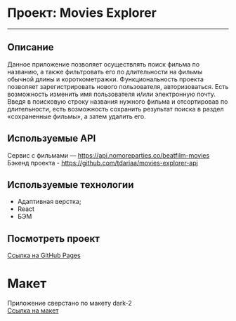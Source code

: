 # Проект: Movies Explorer
------
## Описание
Данное приложение позволяет осуществлять поиск фильма по названию, а также фильтровать его по длительности на фильмы обычной длины и короткометражки.
Функциональность проекта позволяет зарегистрировать нового пользователя, авторизоваться. Есть возможность изменить имя пользователя и/или электронную почту. Введя в поисковую строку названия нужного фильма и отсортировав по длительности, есть возможность сохранить результат поиска в раздел «сохраненные фильмы», а затем удалить его.

## Используемые API
Сервис с фильмами — https://api.nomoreparties.co/beatfilm-movies
Бэкенд проекта - https://github.com/tdariaa/movies-explorer-api

## Используемые технологии
* Адаптивная верстка;
* React
* БЭМ

## Посмотреть проект
[Ссылка на GitHub Pages]( https://tdariaa.github.io/movies-explorer-frontend/)

# Макет
Приложение сверстано по макету dark-2  
[Ссылка на макет](https://www.figma.com/file/6FMWkB94wE7KTkcCgUXtnC/Дипломный-проект?type=design&node-id=1-7266&mode=design&t=gQ1YVTi6y9GmMHsI-0)
